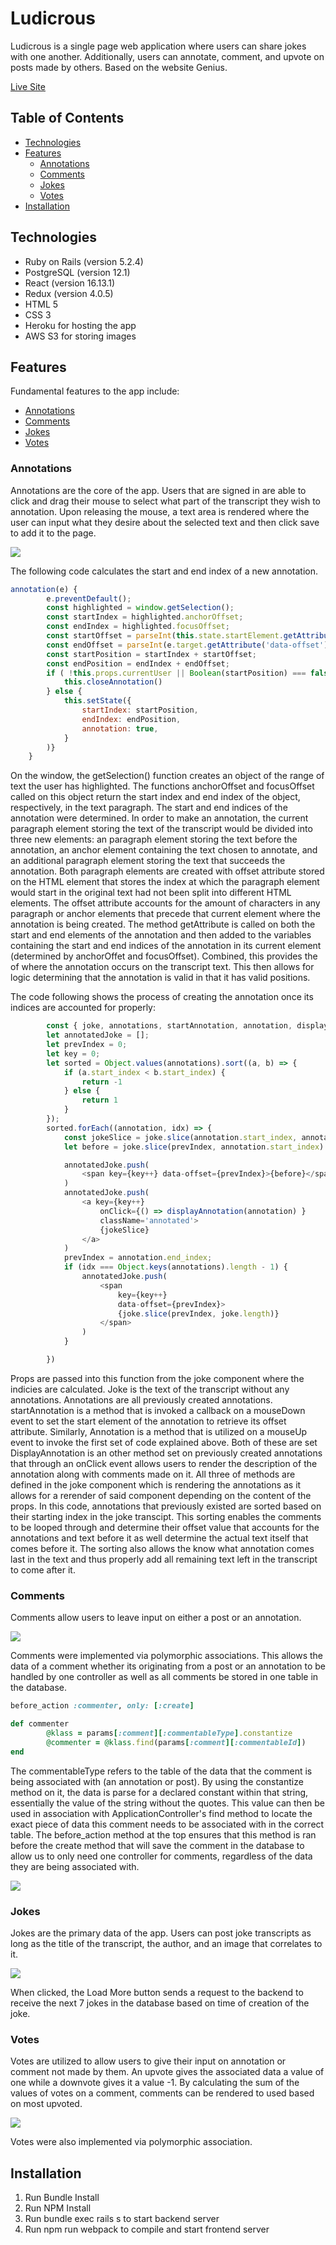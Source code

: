 # Ludicrous

Ludicrous is a single page web application where users can share jokes with one another. Additionally, users can annotate, comment, and upvote on posts made by others. Based on the website Genius.

[Live Site](https://ludicrous.herokuapp.com/#/)

## Table of Contents
* [Technologies](#technologies)
* [Features](#features)
    * [Annotations](#annotations)
    * [Comments](#comments)
    * [Jokes](#jokes)
    * [Votes](#votes)
* [Installation](#installation)

## Technologies 

* Ruby on Rails (version 5.2.4)
* PostgreSQL (version 12.1)
* React (version 16.13.1)
* Redux (version 4.0.5)
* HTML 5
* CSS 3
* Heroku for hosting the app
* AWS S3 for storing images

## Features

Fundamental features to the app include: 
* [Annotations](#annotations)
* [Comments](#comments)
* [Jokes](#jokes)
* [Votes](#votes)

### Annotations
Annotations are the core of the app. Users that are signed in are able to click and drag
their mouse to select what part of the transcript they wish to annotation. Upon releasing the mouse,
a text area is rendered where the user can input what they desire about the selected text and then
click save to add it to the page. 

![](./readme_visuals/annotation.gif)

The following code calculates the start and end index of a new annotation.

```javascript
annotation(e) {
        e.preventDefault();
        const highlighted = window.getSelection();
        const startIndex = highlighted.anchorOffset;
        const endIndex = highlighted.focusOffset;
        const startOffset = parseInt(this.state.startElement.getAttribute('data-offset'))
        const endOffset = parseInt(e.target.getAttribute('data-offset'))
        const startPosition = startIndex + startOffset;
        const endPosition = endIndex + endOffset;
        if ( !this.props.currentUser || Boolean(startPosition) === false || Boolean(endPosition) === false || endPosition <= startPosition) {
            this.closeAnnotation()
        } else {  
            this.setState({
                startIndex: startPosition,
                endIndex: endPosition,
                annotation: true,
            }
        )}
    }
```
On the window, the getSelection() function creates an object of the range of text the user has highlighted. The functions anchorOffset and focusOffset called on this object return the start index and end index of the object, respectively, in the text paragraph. The start and end indices of the annotation were determined. In order to make an annotation, the current paragraph element storing the text of the transcript would be divided into three new elements: an paragraph element storing the text before the annotation, an anchor element containing the text chosen to annotate, and an additional paragraph element storing the text that succeeds the annotation. Both paragraph elements are created with offset attribute stored on the HTML element that stores the index at which the paragraph element would start in the original text had not been split into different HTML elements. The offset attribute accounts for the amount of characters in any paragraph or anchor elements that precede that current element where the annotation is being created. The method getAttribute is called on both the start and end elements of the annotation and then added to the variables containing the start and end indices of the annotation in its current element (determined by anchorOffet and focusOffset). Combined, this provides the of where the annotation occurs on the transcript text. This then allows for logic determining that the annotation is valid in that it has valid positions.

The code following shows the process of creating the annotation once its indices are accounted for properly:
```javascript
        const { joke, annotations, startAnnotation, annotation, displayAnnotation } = this.props;
        let annotatedJoke = [];
        let prevIndex = 0;
        let key = 0; 
        let sorted = Object.values(annotations).sort((a, b) => {
            if (a.start_index < b.start_index) {
                return -1
            } else {
                return 1
            }
        });
        sorted.forEach((annotation, idx) => {
            const jokeSlice = joke.slice(annotation.start_index, annotation.end_index);
            let before = joke.slice(prevIndex, annotation.start_index)

            annotatedJoke.push(
                <span key={key++} data-offset={prevIndex}>{before}</span>
            )
            annotatedJoke.push(
                <a key={key++}
                    onClick={() => displayAnnotation(annotation) }
                    className='annotated'>
                    {jokeSlice}
                </a>
            )
            prevIndex = annotation.end_index;
            if (idx === Object.keys(annotations).length - 1) {
                annotatedJoke.push(
                    <span
                        key={key++}
                        data-offset={prevIndex}>
                        {joke.slice(prevIndex, joke.length)}
                    </span>
                )
            }

        })
```
Props are passed into this function from the joke component where the indicies are calculated. 
Joke is the text of the transcript without any annotations. Annotations are all previously created
annotations. startAnnotation is a method that is invoked a callback on a mouseDown event to set the start element of the annotation to retrieve its offset attribute. Similarly, Annotation is a method that is utilized on a mouseUp event to invoke the
first set of code explained above. Both of these are set DisplayAnnotation is an other method set on previously created
annotations that through an onClick event allows users to render the description of the annotation along with comments made
on it. All three of methods are defined in the joke component which is rendering the annotations as it allows for a rerender of said component depending on the content of the props. In this code, annotations that previously existed are sorted based on their starting index in the joke transcipt. This sorting enables the comments to be looped through and determine their offset value that accounts for the annotations and text before it as well determine the actual text itself that comes before it. The sorting also allows the know what annotation comes last in the text and thus properly add all remaining text left in the transcript to come after it. 

### Comments
Comments allow users to leave input on either a post or an annotation. 

![](./readme_visuals/post_comment.gif)

Comments were implemented via polymorphic associations. This allows the data of a comment whether its originating from a post or an annotation to be handled by one controller as well as all comments be stored in one table in the database. 

```ruby 
before_action :commenter, only: [:create]

def commenter 
        @klass = params[:comment][:commentableType].constantize
        @commenter = @klass.find(params[:comment][:commentableId])
end
```
The commentableType refers to the table of the data that the comment is being associated with (an annotation or post). By using the constantize method on it, the data is parse for a declared constant within that string, essentially the value of the string without the quotes. This value can then be used in association with ApplicationController's find method to locate the exact piece of data this comment needs to be associated with in the correct table. The before_action method at the top ensures that this method is ran before the create method that will save the comment in the database to allow us to only need one controller for comments, regardless of the data they are being associated with. 

![](./readme_visuals/annotation_comment.gif)

### Jokes 
Jokes are the primary data of the app. Users can post joke transcripts as long as the title of the transcript, the author, and an image that correlates to it. 

![](./readme_visuals/posts.gif)

When clicked, the Load More button sends a request to the backend to receive the next 7 jokes in the database based on time of creation of the joke.

### Votes 

Votes are utilized to allow users to give their input on annotation or comment not made by them. An upvote gives the associated data a value of one while a downvote gives it a value -1. By calculating the sum of the values of votes on a comment, comments can be rendered to used based on most upvoted. 

![](./readme_visuals/likes.gif)

Votes were also implemented via polymorphic association.

## Installation
1. Run Bundle Install
2. Run NPM Install
3. Run bundle exec rails s to start backend server 
4. Run npm run webpack to compile and start frontend server




